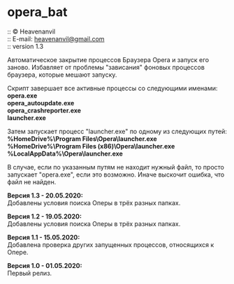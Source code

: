 # opera_bat
:: © Heavenanvil<br>
:: E-mail: heavenanvil@gmail.com<br>
:: version 1.3

Автоматическое закрытие процессов Браузера Opera и запуск его заново.
Избавляет от проблемы "зависания" фоновых процессов браузера, которые мешают запуску.

Скрипт завершает все активные процессы со следующими именами:<br>
<b>opera.exe</b><br>
<b>opera_autoupdate.exe</b><br>
<b>opera_crashreporter.exe</b><br>
<b>launcher.exe</b><br>

Затем запускает процесс "launcher.exe" по одному из следующих путей:<br>
<b>%HomeDrive%\Program Files\Opera\launcher.exe</b><br>
<b>%HomeDrive%\Program Files (x86)\Opera\launcher.exe</b><br>
<b>%LocalAppData%\Opera\launcher.exe</b><br>

В случае, если по указанным путям не находит нужный файл, то просто запускает "opera.exe", если это возможно.
Иначе выскочит ошибка, что файл не найден.

<b>Версия 1.3 - 20.05.2020:</b><br>
Добавлены условия поиска Оперы в трёх разных папках.

<b>Версия 1.2 - 19.05.2020:</b><br>
Добавлены условия поиска Оперы в трёх разных папках.

<b>Версия 1.1 - 15.05.2020:</b><br>
Добавлена проверка других запущенных процессов, относящихся к Опере.

<b>Версия 1.0 - 01.05.2020:</b><br>
Первый релиз.
